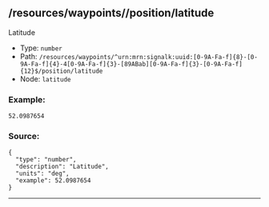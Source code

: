 ## /resources/waypoints/<RegExp>/position/latitude

Latitude

* Type: `number`
* Path: `/resources/waypoints/^urn:mrn:signalk:uuid:[0-9A-Fa-f]{8}-[0-9A-Fa-f]{4}-4[0-9A-Fa-f]{3}-[89ABab][0-9A-Fa-f]{3}-[0-9A-Fa-f]{12}$/position/latitude`
* Node: `latitude`

### Example:
```
52.0987654
```

### Source:
```
{
  "type": "number",
  "description": "Latitude",
  "units": "deg",
  "example": 52.0987654
}
```

---
